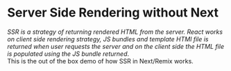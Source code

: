 # Server Side Rendering without Next

_SSR is a strategy of returning rendered HTML from the server. React works on client side rendering strategy, JS bundles and template HTMl file is returned when user requests the server and on the client side the HTML file is populated using the JS bundle returned_.  
This is the out of the box demo of how SSR in Next/Remix works.
